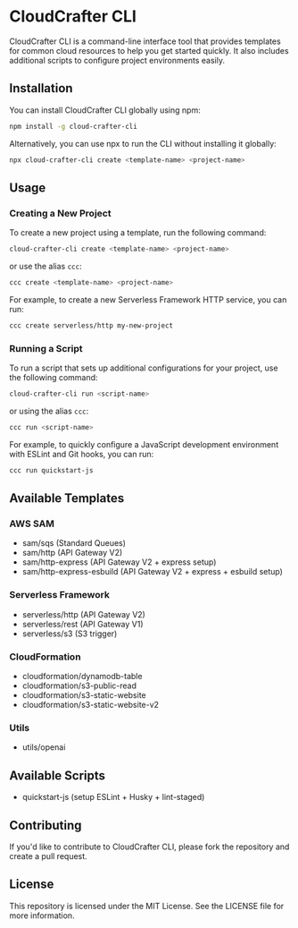# CloudCrafter CLI

CloudCrafter CLI is a command-line interface tool that provides templates for common cloud resources to help you get started quickly. It also includes additional scripts to configure project environments easily.

## Installation

You can install CloudCrafter CLI globally using npm:

```bash
npm install -g cloud-crafter-cli
```

Alternatively, you can use npx to run the CLI without installing it globally:

```bash
npx cloud-crafter-cli create <template-name> <project-name>
```

## Usage

### Creating a New Project

To create a new project using a template, run the following command:

```bash
cloud-crafter-cli create <template-name> <project-name>
```

or use the alias `ccc`:

```bash
ccc create <template-name> <project-name>
```

For example, to create a new Serverless Framework HTTP service, you can run:

```bash
ccc create serverless/http my-new-project
```

### Running a Script

To run a script that sets up additional configurations for your project, use the following command:

```bash
cloud-crafter-cli run <script-name>
```

or using the alias `ccc`:

```bash
ccc run <script-name>
```

For example, to quickly configure a JavaScript development environment with ESLint and Git hooks, you can run:

```bash
ccc run quickstart-js
```

## Available Templates

### AWS SAM

- sam/sqs                   (Standard Queues)
- sam/http                  (API Gateway V2)
- sam/http-express          (API Gateway V2 + express setup)
- sam/http-express-esbuild  (API Gateway V2 + express + esbuild setup)

### Serverless Framework

- serverless/http (API Gateway V2)
- serverless/rest (API Gateway V1)
- serverless/s3   (S3 trigger)

### CloudFormation

- cloudformation/dynamodb-table
- cloudformation/s3-public-read
- cloudformation/s3-static-website
- cloudformation/s3-static-website-v2

### Utils

 - utils/openai
 
## Available Scripts

- quickstart-js (setup ESLint + Husky + lint-staged)

## Contributing

If you'd like to contribute to CloudCrafter CLI, please fork the repository and create a pull request.

## License

This repository is licensed under the MIT License. See the LICENSE file for more information.
